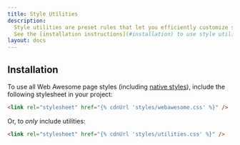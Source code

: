 ```yaml
---
title: Style Utilities
description:
  Style utilities are preset rules that let you efficiently customize styles for components and native elements alike.
  See the [installation instructions](#installation) to use style utilities in your project.
layout: docs
---
```


## Installation

To use all Web Awesome page styles (including [native styles](/docs/utilities/native/)), include the following stylesheet in your project:

```html
<link rel="stylesheet" href="{% cdnUrl 'styles/webawesome.css' %}" />
```

Or, to _only_ include utilities:

```html
<link rel="stylesheet" href="{% cdnUrl 'styles/utilities.css' %}" />
```

